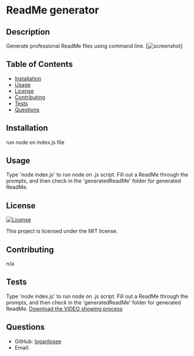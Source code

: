 
# ReadMe generator

## Description
Generate professional ReadMe files using command line.
[![screenshot](./screenshots/Screenshot%202023-10-25%20at%209.47.39 AM.png)]

## Table of Contents
- [Installation](#installation)
- [Usage](#usage)
- [License](#license)
- [Contributing](#contributing)
- [Tests](#tests)
- [Questions](#questions)

## Installation
run node on index.js file

## Usage
Type 'node index.js' to run node on .js script. Fill out a ReadMe through the prompts, and then check in the 'generatedReadMe' folder for generated ReadMe.

## License
[![License](https://img.shields.io/badge/License-MIT-brightgreen)](https://opensource.org/licenses/MIT)

This project is licensed under the MIT license.

## Contributing
n/a

## Tests
Type 'node index.js' to run node on .js script. Fill out a ReadMe through the prompts, and then check in the 'generatedReadMe' folder for generated ReadMe.
[Download the VIDEO showing process](./screenshots/Screen%20Recording%202023-10-25%20at%209.42.53 AM.mov)

## Questions
- GitHub: [loganlosee](https://github.com/loganlosee)
- Email: <a href="logan.losee99@gmail.com">
